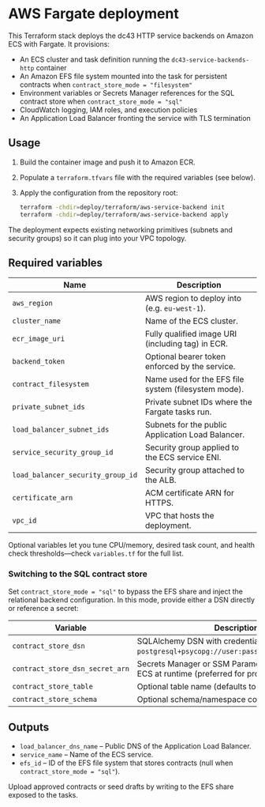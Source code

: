 # AWS Fargate deployment

This Terraform stack deploys the dc43 HTTP service backends on Amazon ECS with
Fargate. It provisions:

- An ECS cluster and task definition running the `dc43-service-backends-http`
  container
- An Amazon EFS file system mounted into the task for persistent contracts when
  `contract_store_mode = "filesystem"`
- Environment variables or Secrets Manager references for the SQL contract
  store when `contract_store_mode = "sql"`
- CloudWatch logging, IAM roles, and execution policies
- An Application Load Balancer fronting the service with TLS termination

## Usage

1. Build the container image and push it to Amazon ECR.
2. Populate a `terraform.tfvars` file with the required variables (see below).
3. Apply the configuration from the repository root:

   ```bash
   terraform -chdir=deploy/terraform/aws-service-backend init
   terraform -chdir=deploy/terraform/aws-service-backend apply
   ```

The deployment expects existing networking primitives (subnets and security
groups) so it can plug into your VPC topology.

## Required variables

| Name | Description |
| ---- | ----------- |
| `aws_region` | AWS region to deploy into (e.g. `eu-west-1`). |
| `cluster_name` | Name of the ECS cluster. |
| `ecr_image_uri` | Fully qualified image URI (including tag) in ECR. |
| `backend_token` | Optional bearer token enforced by the service. |
| `contract_filesystem` | Name used for the EFS file system (filesystem mode). |
| `private_subnet_ids` | Private subnet IDs where the Fargate tasks run. |
| `load_balancer_subnet_ids` | Subnets for the public Application Load Balancer. |
| `service_security_group_id` | Security group applied to the ECS service ENI. |
| `load_balancer_security_group_id` | Security group attached to the ALB. |
| `certificate_arn` | ACM certificate ARN for HTTPS. |
| `vpc_id` | VPC that hosts the deployment. |

Optional variables let you tune CPU/memory, desired task count, and health check
thresholds—check `variables.tf` for the full list.

### Switching to the SQL contract store

Set `contract_store_mode = "sql"` to bypass the EFS share and inject the
relational backend configuration. In this mode, provide either a DSN directly or
reference a secret:

| Variable | Description |
| -------- | ----------- |
| `contract_store_dsn` | SQLAlchemy DSN with credentials (for example `postgresql+psycopg://user:pass@rds.internal/dc43`). |
| `contract_store_dsn_secret_arn` | Secrets Manager or SSM Parameter ARN resolved by ECS at runtime (preferred for production). |
| `contract_store_table` | Optional table name (defaults to `contracts`). |
| `contract_store_schema` | Optional schema/namespace containing the table. |

## Outputs

- `load_balancer_dns_name` – Public DNS of the Application Load Balancer.
- `service_name` – Name of the ECS service.
- `efs_id` – ID of the EFS file system that stores contracts (null when
  `contract_store_mode = "sql"`).

Upload approved contracts or seed drafts by writing to the EFS share exposed to
the tasks.
